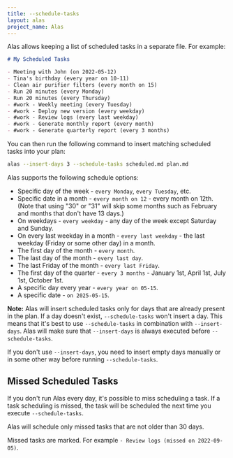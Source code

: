 ```yaml
---
title: --schedule-tasks
layout: alas
project_name: Alas
---
```


Alas allows keeping a list of scheduled tasks in a separate file. For example:

```markdown
# My Scheduled Tasks

- Meeting with John (on 2022-05-12)
- Tina's birthday (every year on 10-11)
- Clean air purifier filters (every month on 15)
- Run 20 minutes (every Monday)
- Run 20 minutes (every Thursday)
- #work - Weekly meeting (every Tuesday)
- #work - Deploy new version (every weekday)
- #work - Review logs (every last weekday)
- #work - Generate monthly report (every month)
- #work - Generate quarterly report (every 3 months)
```

You can then run the following command to insert matching scheduled tasks into
your plan:

```bash
alas --insert-days 3 --schedule-tasks scheduled.md plan.md
```

Alas supports the following schedule options:

- Specific day of the week - `every Monday`, `every Tuesday`, etc.
- Specific date in a month - `every month on 12` - every month on 12th. (Note
that using "30" or "31" will skip some months such as February and months
that don't have 13 days.)
- On weekdays - `every weekday` - any day of the week except Saturday and Sunday.
- On every last weekday in a month - `every last weekday` - the last weekday
(Friday or some other day) in a month.
- The first day of the month - `every month`.
- The last day of the month - `every last day`.
- The last Friday of the month - `every last Friday`.
- The first day of the quarter - `every 3 months` - January 1st, April 1st, July 1st, October 1st.
- A specific day every year - `every year on 05-15`.
- A specific date - `on 2025-05-15`.

**Note:** Alas will insert scheduled tasks only for days that are already
present in the plan. If a day doesn't exist, `--schedule-tasks` won't insert
a day.  This means that it's best to use `--schedule-tasks` in combination
with `--insert-days`. Alas will make sure that `--insert-days` is always
executed before `--schedule-tasks`.

If you don't use `--insert-days`, you need to insert empty days manually or in
some other way before running `--schedule-tasks`.

## Missed Scheduled Tasks

If you don't run Alas every day, it's possible to miss scheduling a task. If a
task scheduling is missed, the task will be scheduled the next time you execute
`--schedule-tasks`.

Alas will schedule only missed tasks that are not older than 30 days.

Missed tasks are marked. For example `- Review logs (missed on 2022-09-05)`.
